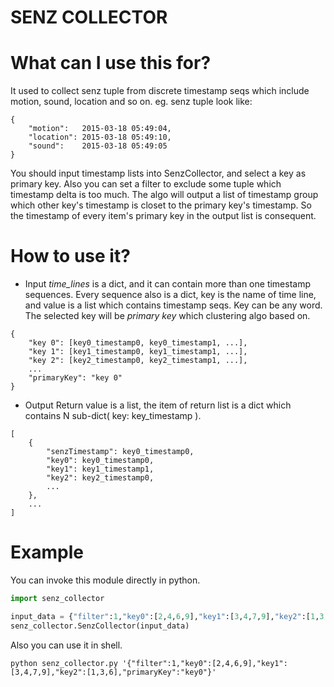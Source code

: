 SENZ COLLECTOR
===

# What can I use this for?
It used to collect senz tuple from discrete timestamp seqs which include motion, sound, location and so on.
eg. senz tuple look like:
```
{
    "motion":   2015-03-18 05:49:04,
    "location": 2015-03-18 05:49:10,
    "sound":    2015-03-18 05:49:05
}
```
You should input timestamp lists into SenzCollector, and select a key as primary key.
Also you can set a filter to exclude some tuple which timestamp delta is too much.
The algo will output a list of timestamp group which other key's timestamp is closet to the primary key's timestamp.
So the timestamp of every item's primary key in the output list is consequent.

# How to use it?
- Input
*time_lines* is a dict, and it can contain more than one timestamp sequences.
Every sequence also is a dict, key is the name of time line, and value is a list which contains timestamp seqs.
Key can be any word. The selected key will be *primary key* which clustering algo based on.
```
{
    "key 0": [key0_timestamp0, key0_timestamp1, ...],
    "key 1": [key1_timestamp0, key1_timestamp1, ...],
    "key 2": [key2_timestamp0, key2_timestamp1, ...],
    ...
    "primaryKey": "key 0"
}
```
- Output
Return value is a list, the item of return list is a dict which contains N sub-dict( key: key_timestamp ).
```
[
    {
        "senzTimestamp": key0_timestamp0,
        "key0": key0_timestamp0,
        "key1": key1_timestamp1,
        "key2": key2_timestamp0,
        ...
    },
    ...
]
```

# Example
You can invoke this module directly in python.
```python
import senz_collector

input_data = {"filter":1,"key0":[2,4,6,9],"key1":[3,4,7,9],"key2":[1,3,6],"primaryKey":"key0"}
senz_collector.SenzCollector(input_data)
```
Also you can use it in shell.
```shell
python senz_collector.py '{"filter":1,"key0":[2,4,6,9],"key1":[3,4,7,9],"key2":[1,3,6],"primaryKey":"key0"}'
```